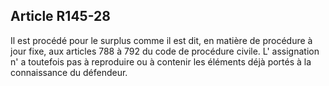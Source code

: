 Article R145-28
----
Il est procédé pour le surplus comme il est dit, en matière de procédure à jour
fixe, aux articles 788 à 792 du code de procédure civile. L' assignation n' a
toutefois pas à reproduire ou à contenir les éléments déjà portés à la
connaissance du défendeur.
